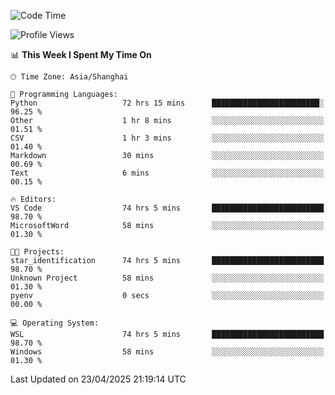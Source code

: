 <!--START_SECTION:waka-->
![Code Time](http://img.shields.io/badge/Code%20Time-2%2C715%20hrs%209%20mins-blue)

![Profile Views](http://img.shields.io/badge/Profile%20Views-0-blue)

📊 **This Week I Spent My Time On** 

```text
🕑︎ Time Zone: Asia/Shanghai

💬 Programming Languages: 
Python                   72 hrs 15 mins      ████████████████████████░   96.25 % 
Other                    1 hr 8 mins         ░░░░░░░░░░░░░░░░░░░░░░░░░   01.51 % 
CSV                      1 hr 3 mins         ░░░░░░░░░░░░░░░░░░░░░░░░░   01.40 % 
Markdown                 30 mins             ░░░░░░░░░░░░░░░░░░░░░░░░░   00.69 % 
Text                     6 mins              ░░░░░░░░░░░░░░░░░░░░░░░░░   00.15 % 

🔥 Editors: 
VS Code                  74 hrs 5 mins       █████████████████████████   98.70 % 
MicrosoftWord            58 mins             ░░░░░░░░░░░░░░░░░░░░░░░░░   01.30 % 

🐱‍💻 Projects: 
star_identification      74 hrs 5 mins       █████████████████████████   98.70 % 
Unknown Project          58 mins             ░░░░░░░░░░░░░░░░░░░░░░░░░   01.30 % 
pyenv                    0 secs              ░░░░░░░░░░░░░░░░░░░░░░░░░   00.00 % 

💻 Operating System: 
WSL                      74 hrs 5 mins       █████████████████████████   98.70 % 
Windows                  58 mins             ░░░░░░░░░░░░░░░░░░░░░░░░░   01.30 % 
```


 Last Updated on 23/04/2025 21:19:14 UTC
<!--END_SECTION:waka-->